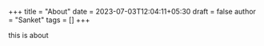 +++
title = "About"
date = 2023-07-03T12:04:11+05:30
draft = false
author = "Sanket"
tags = []
+++


this is about